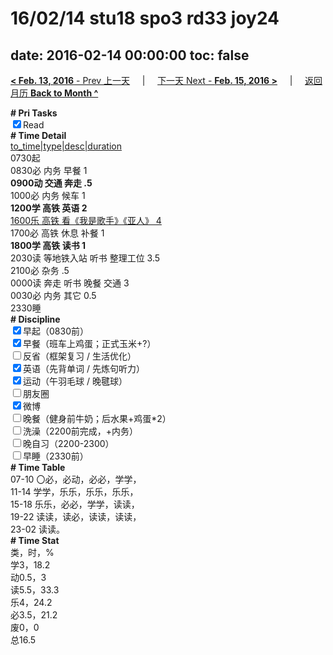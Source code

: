 # 16/02/14 stu18 spo3 rd33 joy24

date: 2016-02-14 00:00:00
toc: false
---
[**< Feb. 13, 2016** - Prev 上一天](/lifelogs/2016/02/d13.md) &nbsp; &nbsp; | &nbsp; &nbsp; [下一天 Next - **Feb. 15, 2016 >**](/lifelogs/2016/02/d15.md) &nbsp; &nbsp; |  &nbsp; &nbsp; [返回月历 **Back to Month ^**](/lifelogs/2016/02/index.md)
<br/><div><b># Pri Tasks</b></div><div><input checked="true" type="checkbox"/>Read</div><div><b># Time Detail</b></div><div><u>to_time|type|desc|duration</u></div><div>0730起</div><div>0830必 内务 早餐 1</div><div><b>0900动 交通 奔走 .5</b></div><div>1000必 内务 候车 1</div><div><b>1200学 高铁 英语 2</b></div><div><u>1600乐 高铁 看《我是歌手》《亚人》 4</u></div><div>1700必 高铁 休息 补餐 1</div><div><b>1800学 高铁 读书 1</b></div><div>2030读 等地铁入站 听书 整理工位 3.5</div><div>2100必 杂务 .5</div><div>0000读 奔走 听书 晚餐 交通 3</div><div>0030必 内务 其它 0.5</div><div>2330睡</div><div><b># Discipline</b></div><div><input checked="true" type="checkbox"/>早起（0830前）</div><div><input checked="true" type="checkbox"/>早餐（班车上鸡蛋；正式玉米+?）</div><div><input type="checkbox"/>反省（框架复习 / 生活优化）</div><div><input checked="true" type="checkbox"/>英语（先背单词 / 先炼句听力）</div><div><input checked="true" type="checkbox"/>运动（午羽毛球 / 晚毽球）</div><div><input type="checkbox"/>朋友圈</div><div><input checked="true" type="checkbox"/>微博</div><div><input type="checkbox"/>晚餐（健身前牛奶；后水果+鸡蛋*2）</div><div><input type="checkbox"/>洗澡（2200前完成，+内务）</div><div><input type="checkbox"/>晚自习（2200-2300）</div><div><input type="checkbox"/>早睡（2330前）</div><div><b># Time Table</b></div><div>07-10 〇必，必动，必必，学学，</div><div>11-14 学学，乐乐，乐乐，乐乐，</div><div>15-18 乐乐，必必，学学，读读，</div><div>19-22 读读，读必，读读，读读，</div><div>23-02 读读。</div><div><b># Time Stat</b></div><div>类，时，%</div><div>学3，18.2</div><div>动0.5，3</div><div>读5.5，33.3</div><div>乐4，24.2</div><div>必3.5，21.2</div><div>废0，0</div><div>总16.5</div>
